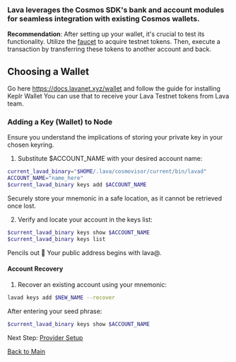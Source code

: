 
### Lava leverages the Cosmos SDK's bank and account modules for seamless integration with existing Cosmos wallets.

**Recommendation**: After setting up your wallet, it's crucial to test its functionality. Utilize the [faucet](/faucet#discord-faucet) to acquire testnet tokens. Then, execute a transaction by transferring these tokens to another account and back.

## Choosing a Wallet

Go here https://docs.lavanet.xyz/wallet and follow the guide for installing Keplr Wallet
You can use that to receive your Lava Testnet tokens from Lava team.

### Adding a Key (Wallet) to Node

Ensure you understand the implications of storing your private key in your chosen keyring.

1. Substitute $ACCOUNT_NAME with your desired account name:
```bash
current_lavad_binary="$HOME/.lava/cosmovisor/current/bin/lavad"
ACCOUNT_NAME="name_here"
$current_lavad_binary keys add $ACCOUNT_NAME
```


Securely store your mnemonic in a safe location, as it cannot be retrieved once lost.


2. Verify and locate your account in the keys list:
```bash
$current_lavad_binary keys show $ACCOUNT_NAME
$current_lavad_binary keys list
```

Pencils out 📝
Your public address begins with lava@.


#### Account Recovery

1. Recover an existing account using your mnemonic:
```bash
lavad keys add $NEW_NAME --recover
```
After entering your seed phrase:
```bash
$current_lavad_binary keys show $ACCOUNT_NAME
```

Next Step: [Provider Setup](https://github.com/zachzwei/z4ch-nodes/blob/main/lava/lava-provider-tls.md)

[Back to Main](https://github.com/zachzwei/z4ch-nodes)

